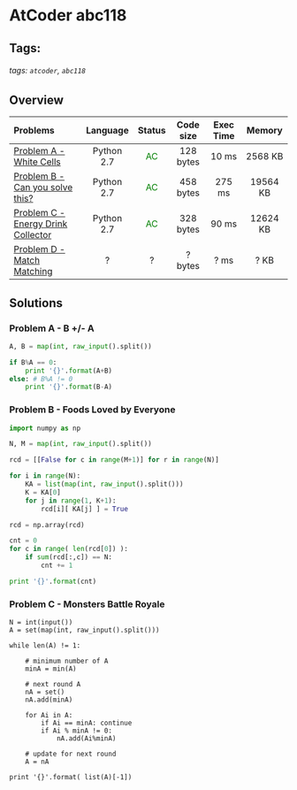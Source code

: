 # AtCoder abc118

## Tags:
###### tags: `atcoder`, `abc118`

## Overview
| Problems | Language  | Status | Code size | Exec Time | Memory |  
| :-------- | :--------: | :--------: | :--------: | :--------: | :--------: |
| [Problem A - White Cells](https://atcoder.jp/contests/abc118/tasks/abc118_a) | Python 2.7 | <span style="color:green">AC</span> |  128 bytes |  10 ms |  2568 KB |
| [Problem B - Can you solve this?](https://atcoder.jp/contests/abc118/tasks/abc118_b) | Python 2.7 | <span style="color:green">AC</span> |  458 bytes |  275 ms |  19564 KB |
| [Problem C - Energy Drink Collector](https://atcoder.jp/contests/abc121/tasks/abc121_c) | Python 2.7 | <span style="color:green">AC</span> |  328 bytes |  90 ms |  12624 KB |
| [Problem D - Match Matching](https://atcoder.jp/contests/abc118/tasks/abc118_d) | ? | ? |  ? bytes |  ? ms |  ? KB |


## Solutions
### Problem A - B +/- A
```python
A, B = map(int, raw_input().split())

if B%A == 0:
    print '{}'.format(A+B)
else: # B%A != 0
    print '{}'.format(B-A)
```

### Problem B - Foods Loved by Everyone 

```python
import numpy as np

N, M = map(int, raw_input().split())

rcd = [[False for c in range(M+1)] for r in range(N)]

for i in range(N):
    KA = list(map(int, raw_input().split()))
    K = KA[0]
    for j in range(1, K+1):
        rcd[i][ KA[j] ] = True

rcd = np.array(rcd)

cnt = 0
for c in range( len(rcd[0]) ):
    if sum(rcd[:,c]) == N:
        cnt += 1

print '{}'.format(cnt)
```

### Problem C - Monsters Battle Royale
```
N = int(input())
A = set(map(int, raw_input().split()))

while len(A) != 1:

    # minimum number of A
    minA = min(A)

    # next round A
    nA = set()
    nA.add(minA)

    for Ai in A:
        if Ai == minA: continue
        if Ai % minA != 0:
            nA.add(Ai%minA)

    # update for next round
    A = nA

print '{}'.format( list(A)[-1])
```
